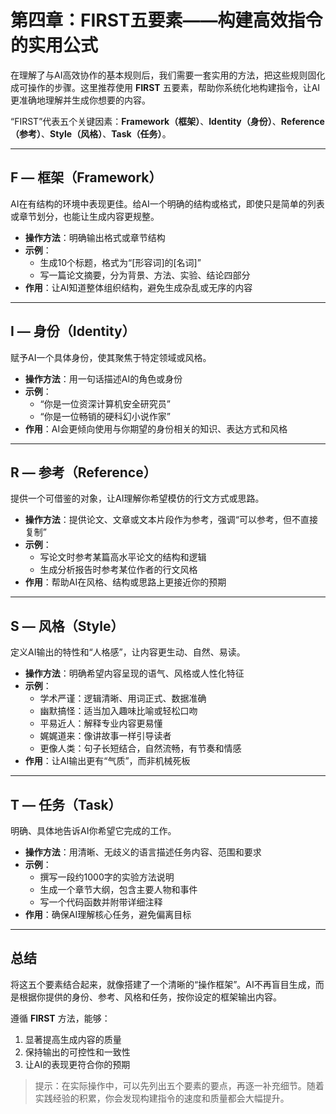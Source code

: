 # 第四章：FIRST五要素——构建高效指令的实用公式

在理解了与AI高效协作的基本规则后，我们需要一套实用的方法，把这些规则固化成可操作的步骤。这里推荐使用 **FIRST** 五要素，帮助你系统化地构建指令，让AI更准确地理解并生成你想要的内容。

“FIRST”代表五个关键因素：**Framework（框架）**、**Identity（身份）**、**Reference（参考）**、**Style（风格）**、**Task（任务）**。  

---

## F — 框架（Framework）

AI在有结构的环境中表现更佳。给AI一个明确的结构或格式，即使只是简单的列表或章节划分，也能让生成内容更规整。

- **操作方法**：明确输出格式或章节结构
- **示例**：
  - 生成10个标题，格式为“[形容词]的[名词]”
  - 写一篇论文摘要，分为背景、方法、实验、结论四部分
- **作用**：让AI知道整体组织结构，避免生成杂乱或无序的内容

---

## I — 身份（Identity）

赋予AI一个具体身份，使其聚焦于特定领域或风格。

- **操作方法**：用一句话描述AI的角色或身份
- **示例**：
  - “你是一位资深计算机安全研究员”
  - “你是一位畅销的硬科幻小说作家”
- **作用**：AI会更倾向使用与你期望的身份相关的知识、表达方式和风格

---

## R — 参考（Reference）

提供一个可借鉴的对象，让AI理解你希望模仿的行文方式或思路。

- **操作方法**：提供论文、文章或文本片段作为参考，强调“可以参考，但不直接复制”
- **示例**：
  - 写论文时参考某篇高水平论文的结构和逻辑
  - 生成分析报告时参考某位作者的行文风格
- **作用**：帮助AI在风格、结构或思路上更接近你的预期

---

## S — 风格（Style）

定义AI输出的特性和“人格感”，让内容更生动、自然、易读。

- **操作方法**：明确希望内容呈现的语气、风格或人性化特征
- **示例**：
  - 学术严谨：逻辑清晰、用词正式、数据准确
  - 幽默搞怪：适当加入趣味比喻或轻松口吻
  - 平易近人：解释专业内容更易懂
  - 娓娓道来：像讲故事一样引导读者
  - 更像人类：句子长短结合，自然流畅，有节奏和情感
- **作用**：让AI输出更有“气质”，而非机械死板

---

## T — 任务（Task）

明确、具体地告诉AI你希望它完成的工作。

- **操作方法**：用清晰、无歧义的语言描述任务内容、范围和要求
- **示例**：
  - 撰写一段约1000字的实验方法说明
  - 生成一个章节大纲，包含主要人物和事件
  - 写一个代码函数并附带详细注释
- **作用**：确保AI理解核心任务，避免偏离目标

---

## 总结

将这五个要素结合起来，就像搭建了一个清晰的“操作框架”。AI不再盲目生成，而是根据你提供的身份、参考、风格和任务，按你设定的框架输出内容。  

遵循 **FIRST** 方法，能够：

1. 显著提高生成内容的质量  
2. 保持输出的可控性和一致性  
3. 让AI的表现更符合你的预期  

> 提示：在实际操作中，可以先列出五个要素的要点，再逐一补充细节。随着实践经验的积累，你会发现构建指令的速度和质量都会大幅提升。
